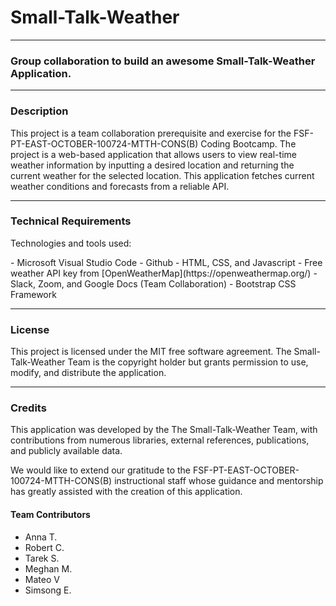 # Small-Talk-Weather
----
### Group collaboration to build an awesome Small-Talk-Weather Application.

---

### Description
<p>This project is a team collaboration prerequisite and exercise for the FSF-PT-EAST-OCTOBER-100724-MTTH-CONS(B) Coding Bootcamp. The project is a web-based application that allows users to view real-time weather information by inputting a desired location and returning the current weather for the selected location. This application fetches current weather conditions and forecasts from a reliable API.</p>

---

### Technical Requirements
Technologies and tools used:
<p>
- Microsoft Visual Studio Code
- Github
- HTML, CSS, and Javascript
- Free weather API key from [OpenWeatherMap](https://openweathermap.org/)
- Slack, Zoom, and Google Docs (Team Collaboration)
- Bootstrap CSS Framework 
</p>

---

### License
<p>
This project is licensed under the MIT free software agreement. The Small-Talk-Weather Team is the copyright holder but grants permission to use, modify, and distribute the application.
</p>

----

### Credits
<p>
This application was developed by the The Small-Talk-Weather Team, with contributions from numerous libraries, external references, publications, and publicly available data.
</p>

<p>
We would like to extend our gratitude to the FSF-PT-EAST-OCTOBER-100724-MTTH-CONS(B) instructional staff whose guidance and mentorship has greatly assisted with the creation of this application.
</p>

#### Team Contributors
- Anna T.
- Robert C.
- Tarek S.
- Meghan M.
- Mateo V
- Simsong E.



